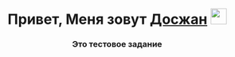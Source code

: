<h1 align="center">Привет, Меня зовут <a href="https://github.com/doszhvn" target="_blank">Досжан</a> 
<img src="https://github.com/blackcater/blackcater/raw/main/images/Hi.gif" height="32"/></h1>
<h3 align="center">Это тестовое задание</h3>
<!-- <h3 align="center">Это тестовое задание</h3> -->